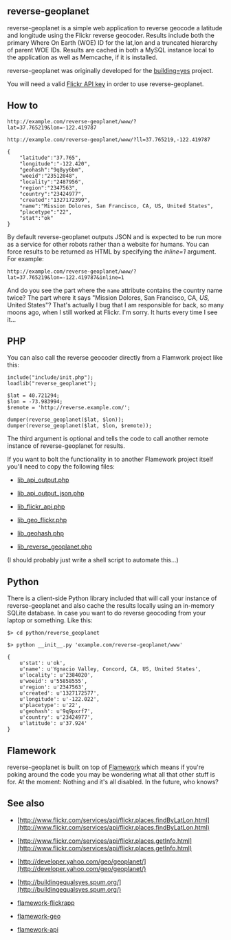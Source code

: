 reverse-geoplanet
--

reverse-geoplanet is a simple web application to reverse geocode a latitude and
longitude using the Flickr reverse geocoder. Results include both the primary
Where On Earth (WOE) ID for the lat,lon and a truncated hierarchy of parent WOE
IDs. Results are cached in both a MySQL instance local to the application as
well as Memcache, if it is installed.

reverse-geoplanet was originally developed for the [building=yes](http://buildingequalsyes.spum.org/) project.

You will need a valid [Flickr API key](http://www.flickr.com/services/apps/create/apply/) in order to use reverse-geoplanet.

How to
--

	http://example.com/reverse-geoplanet/www/?lat=37.765219&lon=-122.419787

	http://example.com/reverse-geoplanet/www/?ll=37.765219,-122.419787

	{
		"latitude":"37.765",
		"longitude":"-122.420",
		"geohash":"9q8yy6bm",
		"woeid":"23512048",
		"locality":"2487956",
		"region":"2347563",
		"country":"23424977",
		"created":"1327172399",
		"name":"Mission Dolores, San Francisco, CA, US, United States",
		"placetype":"22",
		"stat":"ok"
	}

By default reverse-geoplanet outputs JSON and is expected to be run more as a
service for other robots rather than a website for humans. You can force
results to be returned as HTML by specifying the *inline=1* argument. For example:

	http://example.com/reverse-geoplanet/www/?lat=37.765219&lon=-122.419787&inline=1

And do you see the part where the `name` attribute contains the country name twice? The part
where it says "Mission Dolores, San Francisco, CA, _US,_ United States"? That's actually I bug
that I am responsible for back, so many moons ago, when I still worked at Flickr. I'm sorry.
It hurts every time I see it...

PHP
--

You can also call the reverse geocoder directly from a Flamwork project like this:

	include("include/init.php");
	loadlib("reverse_geoplanet");

	$lat = 40.721294;
	$lon = -73.983994;
	$remote = 'http://reverse.example.com/';

	dumper(reverse_geoplanet($lat, $lon));
	dumper(reverse_geoplanet($lat, $lon, $remote));

The third argument is optional and tells the code to call another remote
instance of reverse-geoplanet for results.

If you want to bolt the functionality in to another Flamework project itself
you'll need to copy the following files:

* [lib_api_output.php](https://github.com/straup/reverse-geoplanet/blob/master/www/include/lib_api_output.php)
  
* [lib_api_output_json.php](https://github.com/straup/reverse-geoplanet/blob/master/www/include/lib_api_output_json.php)
  
* [lib_flickr_api.php](https://github.com/straup/reverse-geoplanet/blob/master/www/include/lib_flickr_api.php)

* [lib_geo_flickr.php](https://github.com/straup/reverse-geoplanet/blob/master/www/include/lib_geo_flickr.php)
  
* [lib_geohash.php](https://github.com/straup/reverse-geoplanet/blob/master/www/include/lib_geohash.php)
  
* [lib_reverse_geoplanet.php](https://github.com/straup/reverse-geoplanet/blob/master/www/include/lib_reverse_geoplanet.php)
  
(I should probably just write a shell script to automate this...)

Python
--

There is a client-side Python library included that will call your instance of
reverse-geoplanet and also cache the results locally using an in-memory SQLite
database. In case you want to do reverse geocoding from your laptop or
something. Like this:

	$> cd python/reverse_geoplanet

	$> python __init__.py 'example.com/reverse-geoplanet/www'

	{
		u'stat': u'ok',
		u'name': u'Ygnacio Valley, Concord, CA, US, United States',
		u'locality': u'2384020',
		u'woeid': u'55858555',
		u'region': u'2347563',
		u'created': u'1327172577',
		u'longitude': u'-122.022',
		u'placetype': u'22',
		u'geohash': u'9q9pxrf7',
		u'country': u'23424977',
		u'latitude': u'37.924'
	}

Flamework
--

reverse-geoplanet is built on top of [Flamework](https://github.com/straup/flamework) which means if you're poking
around the code you may be wondering what all that other stuff is for. At the
moment: Nothing and it's all disabled. In the future, who knows?

See also
--

* [http://www.flickr.com/services/api/flickr.places.findByLatLon.html](http://www.flickr.com/services/api/flickr.places.findByLatLon.html)
 
* [http://www.flickr.com/services/api/flickr.places.getInfo.html](http://www.flickr.com/services/api/flickr.places.getInfo.html)

* [http://developer.yahoo.com/geo/geoplanet/](http://developer.yahoo.com/geo/geoplanet/)

* [http://buildingequalsyes.spum.org/](http://buildingequalsyes.spum.org/)
  
* [flamework-flickrapp](https://github.com/straup/flamework-flickrapp)

* [flamework-geo](https://github.com/straup/flamework-geo)

* [flamework-api](https://github.com/straup/flamework-api)
